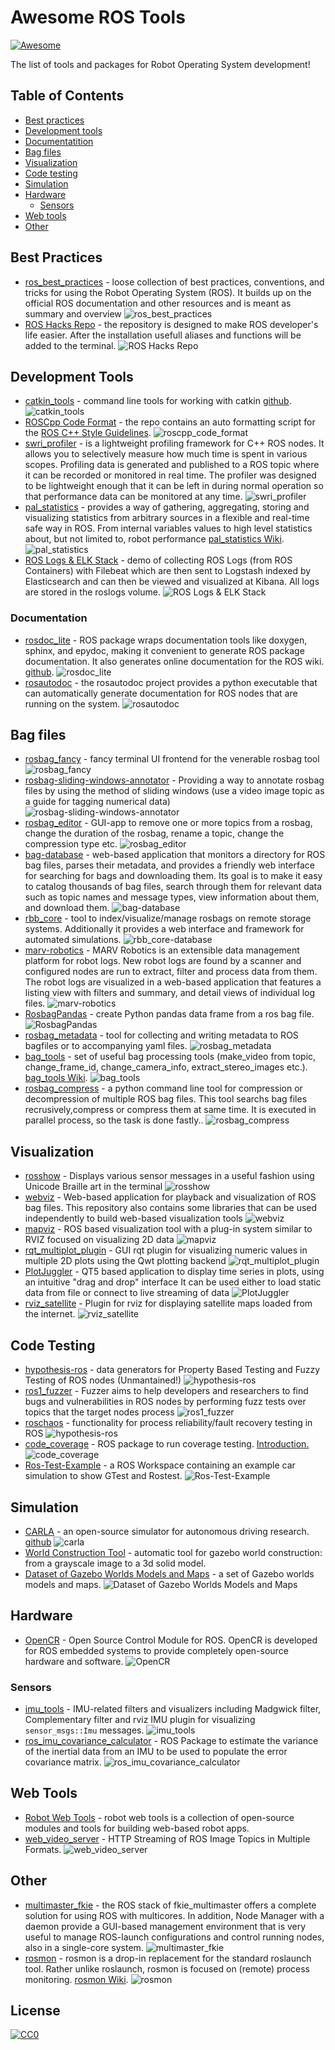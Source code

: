 # Awesome ROS Tools 
[![Awesome](https://cdn.rawgit.com/sindresorhus/awesome/d7305f38d29fed78fa85652e3a63e154dd8e8829/media/badge.svg)](https://github.com/sindresorhus/awesome)

The list of tools and packages for Robot Operating System development!

## Table of Contents

* [Best practices](#best_practices)
* [Development tools](#development-tools)
 * [Documentatition](#documentatition)  
* [Bag files](#bag-files)
* [Visualization](#visualization)
* [Code testing](#code-testing)
* [Simulation](#simulation)
* [Hardware](#hardware)
  * [Sensors](#sensors)
* [Web tools](#web-tools)
* [Other](#other)

## Best Practices

* [ros_best_practices](https://github.com/leggedrobotics/ros_best_practices) - loose collection of best practices, conventions, and tricks for using the Robot Operating System (ROS). It builds up on the official ROS documentation and other resources and is meant as summary and overview ![ros_best_practices](https://img.shields.io/github/stars/leggedrobotics/ros_best_practices.svg?style=flat&label=Star&maxAge=86400)
* [ROS Hacks Repo](https://github.com/yossioo/ROS-Hacks) - the repository is designed to make ROS developer's life easier. After the installation usefull aliases and functions will be added to the terminal.  ![ROS Hacks Repo](https://img.shields.io/github/stars/yossioo/ROS-Hacks.svg?style=flat&label=Star&maxAge=86400)

## Development Tools

* [catkin_tools](https://catkin-tools.readthedocs.io/en/latest/index.html) - command line tools for working with catkin [github](https://github.com/catkin/catkin_tools). ![catkin_tools](https://img.shields.io/github/stars/catkin/catkin_tools.svg?style=flat&label=Star&maxAge=86400)
* [ROSCpp Code Format](https://github.com/davetcoleman/roscpp_code_format) - the repo contains an auto formatting script for the [ROS C++ Style Guidelines](http://wiki.ros.org/CppStyleGuide). ![roscpp_code_format](https://img.shields.io/github/stars/davetcoleman/roscpp_code_format.svg?style=flat&label=Star&maxAge=86400)
* [swri_profiler](https://github.com/swri-robotics/swri_profiler) - is a lightweight profiling framework for C++ ROS nodes. It allows you to selectively measure how much time is spent in various scopes. Profiling data is generated and published to a ROS topic where it can be recorded or monitored in real time. The profiler was designed to be lightweight enough that it can be left in during normal operation so that performance data can be monitored at any time. ![swri_profiler](https://img.shields.io/github/stars/swri-robotics/swri_profiler.svg?style=flat&label=Star&maxAge=86400)
* [pal_statistics](https://github.com/pal-robotics/pal_statistics) - provides a way of gathering, aggregating, storing and visualizing statistics from arbitrary sources in a flexible and real-time safe way in ROS. From internal variables values to high level statistics about, but not limited to, robot performance [pal_statistics Wiki](http://wiki.ros.org/pal_statistics). ![pal_statistics](https://img.shields.io/github/stars/pal-robotics/pal_statistics.svg?style=flat&label=Star&maxAge=86400)
* [ROS Logs & ELK Stack](https://github.com/karadalex/roslogs-elk-docker) - demo of collecting ROS Logs (from ROS Containers) with Filebeat which are then sent to Logstash indexed by Elasticsearch and can then be viewed and visualized at Kibana. All logs are stored in the roslogs volume. ![ROS Logs & ELK Stack](https://img.shields.io/github/stars/karadalex/roslogs-elk-docker.svg?style=flat&label=Star&maxAge=86400)

### Documentation
* [rosdoc_lite](http://wiki.ros.org/rosdoc_lite) - ROS package wraps documentation tools like doxygen, sphinx, and epydoc, making it convenient to generate ROS package documentation. It also generates online documentation for the ROS wiki. [github](https://github.com/ros-infrastructure/rosdoc_lite). ![rosdoc_lite](https://img.shields.io/github/stars/ros-infrastructure/rosdoc_lite.svg?style=flat&label=Star&maxAge=86400)
* [rosautodoc](https://github.com/bponsler/rosautodoc) - the rosautodoc project provides a python executable that can automatically generate documentation for ROS nodes that are running on the system. ![rosautodoc](https://img.shields.io/github/stars/bponsler/rosautodoc.svg?style=flat&label=Star&maxAge=86400)

## Bag files

* [rosbag_fancy](https://github.com/xqms/rosbag_fancy) - fancy terminal UI frontend for the venerable rosbag tool ![rosbag_fancy](https://img.shields.io/github/stars/xqms/rosbag_fancy.svg?style=flat&label=Star&maxAge=86400)
* [rosbag-sliding-windows-annotator](https://github.com/ewerlopes/rosbag-sliding-windows-annotator) - Providing a way to annotate rosbag files by using the method of sliding windows (use a video image topic as a guide for tagging numerical data) ![rosbag-sliding-windows-annotator](https://img.shields.io/github/stars/ewerlopes/rosbag-sliding-windows-annotator.svg?style=flat&label=Star&maxAge=86400)
* [rosbag_editor](https://github.com/facontidavide/rosbag_editor) - GUI-app to remove one or more topics from a rosbag, change the duration of the rosbag, rename a topic, change the compression type etc. ![rosbag_editor](https://img.shields.io/github/stars/facontidavide/rosbag_editor.svg?style=flat&label=Star&maxAge=86400)
* [bag-database](https://github.com/swri-robotics/bag-database) - web-based application that monitors a directory for ROS bag files, parses their metadata, and provides a friendly web interface for searching for bags and downloading them. Its goal is to make it easy to catalog thousands of bag files, search through them for relevant data such as topic names and message types, view information about them, and download them. ![bag-database](https://img.shields.io/github/stars/swri-robotics/bag-database.svg?style=flat&label=Star&maxAge=86400)
* [rbb_core](https://github.com/AMZ-Driverless/rbb_core) - tool to index/visualize/manage rosbags on remote storage systems. Additionally it provides a web interface and framework for automated simulations. ![rbb_core-database](https://img.shields.io/github/stars/AMZ-Driverless/rbb_core.svg?style=flat&label=Star&maxAge=86400)
* [marv-robotics](https://github.com/KITcar-Team/marv-robotics) - MARV Robotics is an extensible data management platform for robot logs. New robot logs are found by a scanner and configured nodes are run to extract, filter and process data from them. The robot logs are visualized in a web-based application that features a listing view with filters and summary, and detail views of individual log files. ![marv-robotics](https://img.shields.io/github/stars/KITcar-Team/marv-robotics.svg?style=flat&label=Star&maxAge=86400)
* [RosbagPandas](https://github.com/aktaylor08/RosbagPandas) - create Python pandas data frame from a ros bag file. ![RosbagPandas](https://img.shields.io/github/stars/aktaylor08/RosbagPandas.svg?style=flat&label=Star&maxAge=86400)
* [rosbag_metadata](https://github.com/hordurk/rosbag_metadata) - tool for collecting and writing metadata to ROS bagfiles or to accompanying yaml files. ![rosbag_metadata](https://img.shields.io/github/stars/hordurk/rosbag_metadata.svg?style=flat&label=Star&maxAge=86400)
* [bag_tools](https://github.com/srv/srv_tools) - set of useful bag processing tools (make_video from topic, change_frame_id, change_camera_info, extract_stereo_images etc.). [bag_tools Wiki](https://wiki.ros.org/bag_tools?distro=kinetic#make_video.py). ![bag_tools](https://img.shields.io/github/stars/srv/srv_tools.svg?style=flat&label=Star&maxAge=86400)
* [rosbag_compress](https://github.com/AtsushiSakai/rosbag_compress) - a python command line tool for compression or decompression of multiple ROS bag files. This tool searchs bag files recrusively,compress or compress them at same time. It is executed in parallel process, so the task is done fastly.. ![rosbag_compress](https://img.shields.io/github/stars/AtsushiSakai/rosbag_compress.svg?style=flat&label=Star&maxAge=86400)

## Visualization

* [rosshow](https://github.com/dheera/rosshow) - Displays various sensor messages in a useful fashion using Unicode Braille art in the terminal ![rosshow](https://img.shields.io/github/stars/dheera/rosshow.svg?style=flat&label=Star&maxAge=86400)
* [webviz](https://github.com/cruise-automation/webviz) - Web-based application for playback and visualization of ROS bag files. This repository also contains some libraries that can be used independently to build web-based visualization tools ![webviz](https://img.shields.io/github/stars/cruise-automation/webviz.svg?style=flat&label=Star&maxAge=86400)
* [mapviz](https://github.com/swri-robotics/mapviz) - ROS based visualization tool with a plug-in system similar to RVIZ focused on visualizing 2D data ![mapviz](https://img.shields.io/github/stars/swri-robotics/mapviz.svg?style=flat&label=Star&maxAge=86400)
* [rqt_multiplot_plugin](https://github.com/anybotics/rqt_multiplot_plugin) - GUI rqt plugin for visualizing numeric values in multiple 2D plots using the Qwt plotting backend ![rqt_multiplot_plugin](https://img.shields.io/github/stars/ANYbotics/rqt_multiplot_plugin.svg?style=flat&label=Star&maxAge=86400)
* [PlotJuggler](https://github.com/facontidavide/PlotJuggler) - QT5 based application to display time series in plots, using an intuitive "drag and drop" interface It can be used either to load static data from file or connect to live streaming of data ![PlotJuggler](https://img.shields.io/github/stars/facontidavide/PlotJuggler.svg?style=flat&label=Star&maxAge=86400)
* [rviz_satellite](https://github.com/gareth-cross/rviz_satellite) - Plugin for rviz for displaying satellite maps loaded from the internet. ![rviz_satellite](https://img.shields.io/github/stars/gareth-cross/rviz_satellite.svg?style=flat&label=Star&maxAge=86400)


## Code Testing

* [hypothesis-ros](https://github.com/fkromer/hypothesis-ros) - data generators for Property Based Testing and Fuzzy Testing of ROS nodes (Unmantained!) ![hypothesis-ros](https://img.shields.io/github/stars/fkromer/hypothesis-ros.svg?style=flat&label=Star&maxAge=86400)
* [ros1_fuzzer](https://github.com/aliasrobotics/ros1_fuzzer) - Fuzzer aims to help developers and researchers to find bugs and vulnerabilities in ROS nodes by performing fuzz tests over topics that the target nodes process ![ros1_fuzzer](https://img.shields.io/github/stars/aliasrobotics/ros1_fuzzer.svg?style=flat&label=Star&maxAge=86400) 
* [roschaos](https://github.com/fkromer/roschaos) - functionality for process reliability/fault recovery testing in ROS ![hypothesis-ros](https://img.shields.io/github/stars/fkromer/roschaos.svg?style=flat&label=Star&maxAge=86400)
* [code_coverage](https://github.com/mikeferguson/code_coverage) - ROS package to run coverage testing. [Introduction.](http://www.robotandchisel.com/2020/04/07/code-coverage-for-ros/) ![code_coverage](https://img.shields.io/github/stars/mikeferguson/code_coverage.svg?style=flat&label=Star&maxAge=86400)
* [Ros-Test-Example](https://github.com/steup/Ros-Test-Example) - a ROS Workspace containing an example car simulation to show GTest and Rostest. ![Ros-Test-Example](https://img.shields.io/github/stars/steup/Ros-Test-Example.svg?style=flat&label=Star&maxAge=86400)

## Simulation

* [CARLA](https://carla.org/) - an open-source simulator for autonomous driving research. [github](https://github.com/carla-simulator/carla) ![carla](https://img.shields.io/github/stars/carla-simulator/carla.svg?style=flat&label=Star&maxAge=86400)
* [World Construction Tool](https://gitlab.com/LIRS_Projects/LIRS-WCT) - automatic tool for gazebo world construction: from a grayscale image to a 3d solid model.
* [Dataset of Gazebo Worlds Models and Maps](https://github.com/mlherd/Dataset-of-Gazebo-Worlds-Models-and-Maps) - a set of Gazebo worlds models and maps. ![Dataset of Gazebo Worlds Models and Maps](https://img.shields.io/github/stars/mlherd/Dataset-of-Gazebo-Worlds-Models-and-Maps.svg?style=flat&label=Star&maxAge=86400)

## Hardware

* [OpenCR](https://github.com/ROBOTIS-GIT/OpenCR/) - Open Source Control Module for ROS. OpenCR is developed for ROS embedded systems to provide completely open-source hardware and software. ![OpenCR](https://img.shields.io/github/stars/ROBOTIS-GIT/OpenCR.svg?style=flat&label=Star&maxAge=86400)

### Sensors

* [imu_tools](https://github.com/ccny-ros-pkg/imu_tools) - IMU-related filters and visualizers including Madgwick filter, Complementary filter and rviz IMU plugin for visualizing `sensor_msgs::Imu` messages. ![imu_tools](https://img.shields.io/github/stars/ccny-ros-pkg/imu_tools.svg?style=flat&label=Star&maxAge=86400)
* [ros_imu_covariance_calculator](https://github.com/Myzhar/ros_imu_covariance_calculator) - ROS Package to estimate the variance of the inertial data from an IMU to be used to populate the error covariance matrix. ![ros_imu_covariance_calculator](https://img.shields.io/github/stars/Myzhar/ros_imu_covariance_calculator.svg?style=flat&label=Star&maxAge=86400)

## Web Tools

* [Robot Web Tools](http://robotwebtools.org/index.html) - robot web tools is a collection of open-source modules and tools for building web-based robot apps.
* [web_video_server](https://github.com/RobotWebTools/web_video_server) - HTTP Streaming of ROS Image Topics in Multiple Formats. ![web_video_server](https://img.shields.io/github/stars/RobotWebTools/web_video_server.svg?style=flat&label=Star&maxAge=86400)

## Other

* [multimaster_fkie](https://github.com/fkie/multimaster_fkie) - the ROS stack of fkie_multimaster offers a complete solution for using ROS with multicores. In addition, Node Manager with a daemon provide a GUI-based management environment that is very useful to manage ROS-launch configurations and control running nodes, also in a single-core system. ![multimaster_fkie](https://img.shields.io/github/stars/fkie/multimaster_fkie.svg?style=flat&label=Star&maxAge=86400)
* [rosmon](https://github.com/xqms/rosmon) - rosmon is a drop-in replacement for the standard roslaunch tool. Rather unlike roslaunch, rosmon is focused on (remote) process monitoring. [rosmon Wiki](http://wiki.ros.org/rosmon). ![rosmon](https://img.shields.io/github/stars/xqms/rosmon.svg?style=flat&label=Star&maxAge=86400)

## License

[![CC0](http://i.creativecommons.org/p/zero/1.0/88x31.png)](http://creativecommons.org/publicdomain/zero/1.0/)
